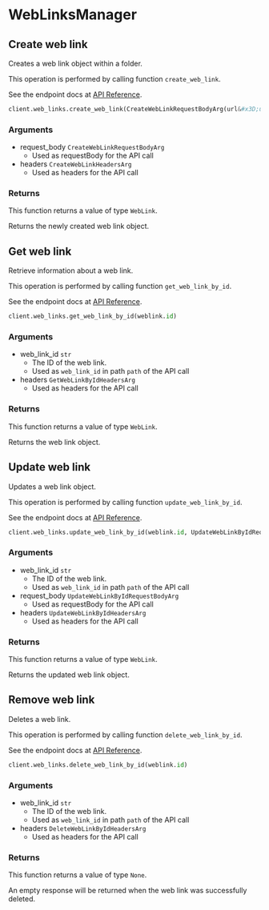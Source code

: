 # WebLinksManager

## Create web link

Creates a web link object within a folder.

This operation is performed by calling function `create_web_link`.

See the endpoint docs at
[API Reference](https://developer.box.com/reference/post-web-links/).

<!-- sample post_web_links -->
```python
client.web_links.create_web_link(CreateWebLinkRequestBodyArg(url&#x3D;url, parent&#x3D;parent, name&#x3D;name, description&#x3D;description))
```

### Arguments

- request_body `CreateWebLinkRequestBodyArg`
  - Used as requestBody for the API call
- headers `CreateWebLinkHeadersArg`
  - Used as headers for the API call


### Returns

This function returns a value of type `WebLink`.

Returns the newly created web link object.


## Get web link

Retrieve information about a web link.

This operation is performed by calling function `get_web_link_by_id`.

See the endpoint docs at
[API Reference](https://developer.box.com/reference/get-web-links-id/).

<!-- sample get_web_links_id -->
```python
client.web_links.get_web_link_by_id(weblink.id)
```

### Arguments

- web_link_id `str`
  - The ID of the web link.
  - Used as `web_link_id` in path `path` of the API call
- headers `GetWebLinkByIdHeadersArg`
  - Used as headers for the API call


### Returns

This function returns a value of type `WebLink`.

Returns the web link object.


## Update web link

Updates a web link object.

This operation is performed by calling function `update_web_link_by_id`.

See the endpoint docs at
[API Reference](https://developer.box.com/reference/put-web-links-id/).

<!-- sample put_web_links_id -->
```python
client.web_links.update_web_link_by_id(weblink.id, UpdateWebLinkByIdRequestBodyArg(name&#x3D;updated_name, shared_link&#x3D;UpdateWebLinkByIdRequestBodyArgSharedLinkField(access&#x3D;shared_access, password&#x3D;password)))
```

### Arguments

- web_link_id `str`
  - The ID of the web link.
  - Used as `web_link_id` in path `path` of the API call
- request_body `UpdateWebLinkByIdRequestBodyArg`
  - Used as requestBody for the API call
- headers `UpdateWebLinkByIdHeadersArg`
  - Used as headers for the API call


### Returns

This function returns a value of type `WebLink`.

Returns the updated web link object.


## Remove web link

Deletes a web link.

This operation is performed by calling function `delete_web_link_by_id`.

See the endpoint docs at
[API Reference](https://developer.box.com/reference/delete-web-links-id/).

<!-- sample delete_web_links_id -->
```python
client.web_links.delete_web_link_by_id(weblink.id)
```

### Arguments

- web_link_id `str`
  - The ID of the web link.
  - Used as `web_link_id` in path `path` of the API call
- headers `DeleteWebLinkByIdHeadersArg`
  - Used as headers for the API call


### Returns

This function returns a value of type `None`.

An empty response will be returned when the web link
was successfully deleted.


